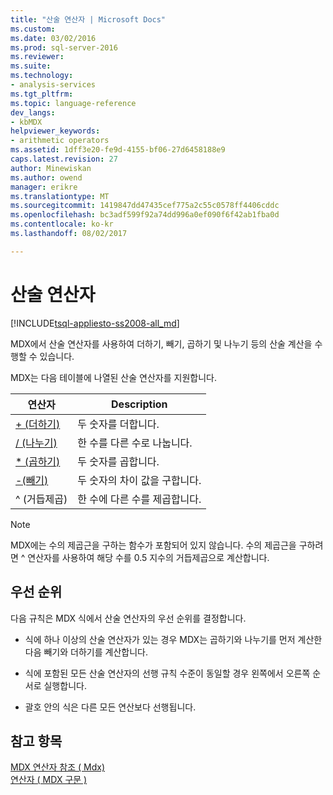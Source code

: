 ```yaml
---
title: "산술 연산자 | Microsoft Docs"
ms.custom: 
ms.date: 03/02/2016
ms.prod: sql-server-2016
ms.reviewer: 
ms.suite: 
ms.technology:
- analysis-services
ms.tgt_pltfrm: 
ms.topic: language-reference
dev_langs:
- kbMDX
helpviewer_keywords:
- arithmetic operators
ms.assetid: 1dff3e20-fe9d-4155-bf06-27d6458188e9
caps.latest.revision: 27
author: Minewiskan
ms.author: owend
manager: erikre
ms.translationtype: MT
ms.sourcegitcommit: 1419847dd47435cef775a2c55c0578ff4406cddc
ms.openlocfilehash: bc3adf599f92a74dd996a0ef090f6f42ab1fba0d
ms.contentlocale: ko-kr
ms.lasthandoff: 08/02/2017

---
```

# <a name="arithmetic-operators"></a>산술 연산자
[!INCLUDE[tsql-appliesto-ss2008-all_md](../includes/tsql-appliesto-ss2008-all-md.md)]

  MDX에서 산술 연산자를 사용하여 더하기, 빼기, 곱하기 및 나누기 등의 산술 계산을 수행할 수 있습니다.  
  
 MDX는 다음 테이블에 나열된 산술 연산자를 지원합니다.  
  
|연산자|Description|  
|--------------|-----------------|  
|[+ (더하기)](../mdx/add-mdx.md)|두 숫자를 더합니다.|  
|[/ (나누기)](../mdx/divide-mdx-operator-reference.md)|한 수를 다른 수로 나눕니다.|  
|[* (곱하기)](../mdx/multiply-mdx.md)|두 숫자를 곱합니다.|  
|[-(빼기)](../mdx/subtract-mdx.md)|두 숫자의 차이 값을 구합니다.|  
|^ (거듭제곱)|한 수에 다른 수를 제곱합니다.|  
  
> [!NOTE]  
>  MDX에는 수의 제곱근을 구하는 함수가 포함되어 있지 않습니다. 수의 제곱근을 구하려면 ^ 연산자를 사용하여 해당 수를 0.5 지수의 거듭제곱으로 계산합니다.  
  
## <a name="order-of-precedence"></a>우선 순위  
 다음 규칙은 MDX 식에서 산술 연산자의 우선 순위를 결정합니다.  
  
-   식에 하나 이상의 산술 연산자가 있는 경우 MDX는 곱하기와 나누기를 먼저 계산한 다음 빼기와 더하기를 계산합니다.  
  
-   식에 포함된 모든 산술 연산자의 선행 규칙 수준이 동일할 경우 왼쪽에서 오른쪽 순서로 실행합니다.  
  
-   괄호 안의 식은 다른 모든 연산보다 선행됩니다.  
  
## <a name="see-also"></a>참고 항목  
 [MDX 연산자 참조 &#40; Mdx&#41;](../mdx/mdx-operator-reference-mdx.md)   
 [연산자 &#40; MDX 구문 &#41;](../mdx/operators-mdx-syntax.md)  
  
  

